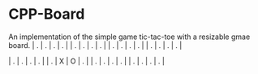 # CPP-Board
An implementation of the simple game tic-tac-toe with a resizable gmae board. 
| . | . | . | . |
| . | . | . | . |
| . | . | . | . |
| . | . | . | . |


| . | . | . | . |
| . | X | O | . |
| . | . | . | . |
| . | . | . | . |
